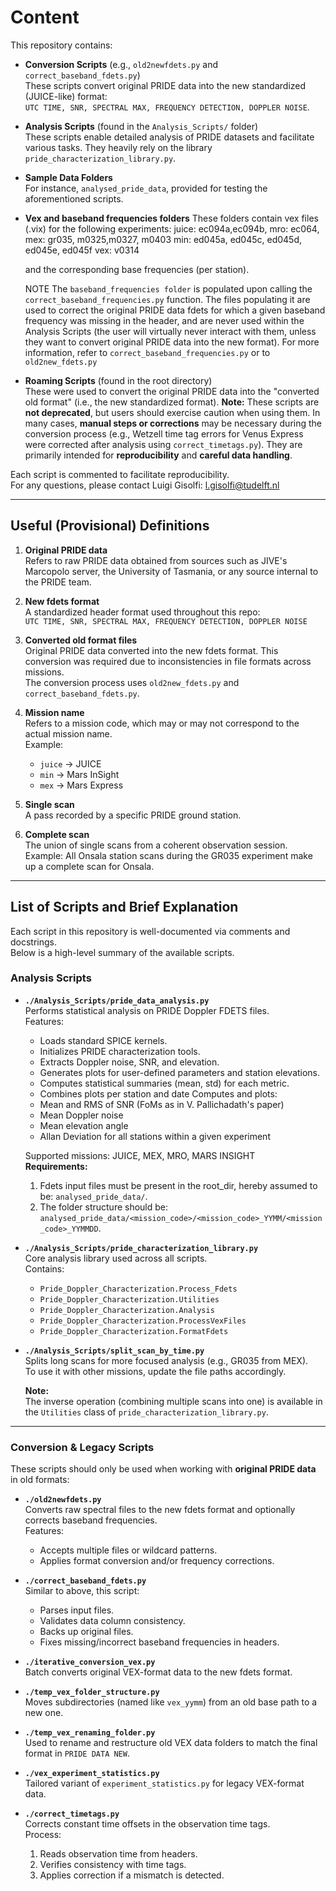 # Content

This repository contains:

- **Conversion Scripts** (e.g., `old2newfdets.py` and `correct_baseband_fdets.py`)  
  These scripts convert original PRIDE data into the new standardized (JUICE-like) format:  
  `UTC TIME, SNR, SPECTRAL MAX, FREQUENCY DETECTION, DOPPLER NOISE`.

- **Analysis Scripts** (found in the `Analysis_Scripts/` folder)  
  These scripts enable detailed analysis of PRIDE datasets and facilitate various tasks. They heavily rely on the library `pride_characterization_library.py`.

- **Sample Data Folders**  
  For instance, `analysed_pride_data`, provided for testing the aforementioned scripts.

- **Vex and baseband frequencies folders**
  These folders contain vex files (.vix) for the following experiments:
  juice: ec094a,ec094b,
  mro: ec064,
  mex: gr035, m0325,m0327, m0403
  min: ed045a, ed045c, ed045d, ed045e, ed045f
  vex: v0314

  and the corresponding base frequencies (per station). 
  
  NOTE
  The `baseband_frequencies folder` is populated upon calling the `correct_baseband_frequencies.py` function.
  The files populating it are used to correct the original PRIDE data fdets for which a given baseband frequency was missing in the header, 
  and are never used within the Analysis Scripts (the user will virtually never interact with them, 
  unless they want to convert original PRIDE data into the new format).
  For more information, refer to `correct_baseband_frequencies.py` or to `old2new_fdets.py`

- **Roaming Scripts** (found in the root directory)  
  These were used to convert the original PRIDE data into the "converted old format" (i.e., the new standardized format).
  **Note:** These scripts are **not deprecated**, but users should exercise caution when using them. In many cases, **manual steps or corrections** may be necessary 
  during the conversion process (e.g., Wetzell time tag errors for Venus Express were corrected after analysis using `correct_timetags.py`). 
  They are primarily intended for **reproducibility** and **careful data handling**.

Each script is commented to facilitate reproducibility.  
For any questions, please contact Luigi Gisolfi: l.gisolfi@tudelft.nl

---
## Useful (Provisional) Definitions

1. **Original PRIDE data**  
   Refers to raw PRIDE data obtained from sources such as JIVE's Marcopolo server, the University of Tasmania, or any source internal to the PRIDE team.

2. **New fdets format**  
   A standardized header format used throughout this repo:  
   `UTC TIME, SNR, SPECTRAL MAX, FREQUENCY DETECTION, DOPPLER NOISE`

3. **Converted old format files**  
   Original PRIDE data converted into the new fdets format. This conversion was required due to inconsistencies in file formats across missions.  
   The conversion process uses `old2new_fdets.py` and `correct_baseband_fdets.py`.

4. **Mission name**  
   Refers to a mission code, which may or may not correspond to the actual mission name.  
   Example:
    - `juice` → JUICE
    - `min` → Mars InSight
    - `mex` → Mars Express

5. **Single scan**  
   A pass recorded by a specific PRIDE ground station.

6. **Complete scan**  
   The union of single scans from a coherent observation session.  
   Example: All Onsala station scans during the GR035 experiment make up a complete scan for Onsala.

---
## List of Scripts and Brief Explanation

Each script in this repository is well-documented via comments and docstrings.  
Below is a high-level summary of the available scripts.

### Analysis Scripts

- **`./Analysis_Scripts/pride_data_analysis.py`**  
  Performs statistical analysis on PRIDE Doppler FDETS files.  
  Features:
    - Loads standard SPICE kernels.
    - Initializes PRIDE characterization tools.
    - Extracts Doppler noise, SNR, and elevation.
    - Generates plots for user-defined parameters and station elevations.
    - Computes statistical summaries (mean, std) for each metric.
    - Combines plots per station and date
  Computes and plots:
    - Mean and RMS of SNR (FoMs as in V. Pallichadath's paper)
    - Mean Doppler noise
    - Mean elevation angle
    - Allan Deviation for all stations within a given experiment

    Supported missions: JUICE, MEX, MRO, MARS INSIGHT  
      **Requirements:**
  1) Fdets input files must be present in the root_dir, hereby assumed to be: `analysed_pride_data/`.
  2) The folder structure should be: `analysed_pride_data/<mission_code>/<mission_code>_YYMM/<mission_code>_YYMMDD`. 


- **`./Analysis_Scripts/pride_characterization_library.py`**  
  Core analysis library used across all scripts.  
  Contains:
    - `Pride_Doppler_Characterization.Process_Fdets`
    - `Pride_Doppler_Characterization.Utilities`
    - `Pride_Doppler_Characterization.Analysis`
    - `Pride_Doppler_Characterization.ProcessVexFiles`
    - `Pride_Doppler_Characterization.FormatFdets`

- **`./Analysis_Scripts/split_scan_by_time.py`**  
  Splits long scans for more focused analysis (e.g., GR035 from MEX).  
  To use it with other missions, update the file paths accordingly.

  **Note:**  
  The inverse operation (combining multiple scans into one) is available in the `Utilities` class of `pride_characterization_library.py`.

---

### Conversion & Legacy Scripts

These scripts should only be used when working with **original PRIDE data** in old formats:

- **`./old2newfdets.py`**  
  Converts raw spectral files to the new fdets format and optionally corrects baseband frequencies.  
  Features:
    - Accepts multiple files or wildcard patterns.
    - Applies format conversion and/or frequency corrections.

- **`./correct_baseband_fdets.py`**  
  Similar to above, this script:
    - Parses input files.
    - Validates data column consistency.
    - Backs up original files.
    - Fixes missing/incorrect baseband frequencies in headers.

- **`./iterative_conversion_vex.py`**  
  Batch converts original VEX-format data to the new fdets format.

- **`./temp_vex_folder_structure.py`**  
  Moves subdirectories (named like `vex_yymm`) from an old base path to a new one.

- **`./temp_vex_renaming_folder.py`**  
  Used to rename and restructure old VEX data folders to match the final format in `PRIDE DATA NEW`.

- **`./vex_experiment_statistics.py`**  
  Tailored variant of `experiment_statistics.py` for legacy VEX-format data.

- **`./correct_timetags.py`**  
  Corrects constant time offsets in the observation time tags.  
  Process:
    1. Reads observation time from headers.
    2. Verifies consistency with time tags.
    3. Applies correction if a mismatch is detected.
